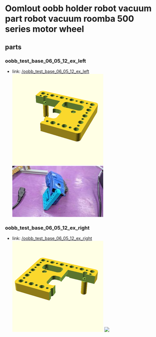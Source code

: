# Oomlout oobb holder robot vacuum part robot vacuum roomba 500 series motor wheel


## parts

### oobb_test_base_06_05_12_ex_left
* link: [/oobb_test_base_06_05_12_ex_left](oobb_test_base_06_05_12_ex_left)  
![](oobb_test_base_06_05_12_ex_left/3dpr_300.png)  ![](oobb_test_base_06_05_12_ex_left/image_300.jpg)
 

### oobb_test_base_06_05_12_ex_right
* link: [/oobb_test_base_06_05_12_ex_right](oobb_test_base_06_05_12_ex_right)  
![](oobb_test_base_06_05_12_ex_right/3dpr_300.png)  ![](oobb_test_base_06_05_12_ex_right/image_300.jpg)
 
